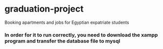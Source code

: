 # graduation-project
Booking apartments and jobs for Egyptian expatriate students
### In order for it to run correctly, you need to download the xampp program and transfer the database file to mysql
